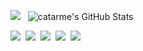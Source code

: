 <img src="https://github-readme-stats.vercel.app/api/top-langs/?username=catarme&hide=PHP&theme=dark" />&nbsp;&nbsp;
<img src="https://github-readme-stats.vercel.app/api?username=catarme&&show_icons=true&line_height=30&v=5&theme=dark&hide=contribs,issues" alt="catarme's GitHub Stats" />  

<img src="https://img.shields.io/badge/-VS%20Code-007ACC?label=%20&logo=Visual%20Studio%20Code&labelColor=white&logoColor=007ACC&style=for-the-badge&logoWidth=15">&nbsp;
<img src="https://img.shields.io/badge/-PYTHON-3776AB?label=%20&logo=Python&labelColor=white&logoColor=3776AB&style=for-the-badge&logoWidth=15">&nbsp;
<img src="https://img.shields.io/badge/-C-A8B9CC?label=%20&logo=C&labelColor=white&logoColor=A8B9CC&style=for-the-badge&logoWidth=15">&nbsp;
<img src="https://img.shields.io/badge/-HTML-E34F26?label=%20&logo=HTML5&labelColor=white&logoColor=E34F26&style=for-the-badge&logoWidth=15">&nbsp;
<img src="https://img.shields.io/badge/-CSS-3776AB?label=%20&logo=CSS3&labelColor=white&logoColor=3776AB&style=for-the-badge&logoWidth=15">&nbsp;

<!--
**catarme/catarme** is a ✨ _special_ ✨ repository because its `README.md` (this file) appears on your GitHub profile.

Here are some ideas to get you started:

- 🔭 I’m currently working on ...
- 🌱 I’m currently learning ...
- 👯 I’m looking to collaborate on ...
- 🤔 I’m looking for help with ...
- 💬 Ask me about ...
- 📫 How to reach me: ...
- 😄 Pronouns: ...
- ⚡ Fun fact: ...
-->
